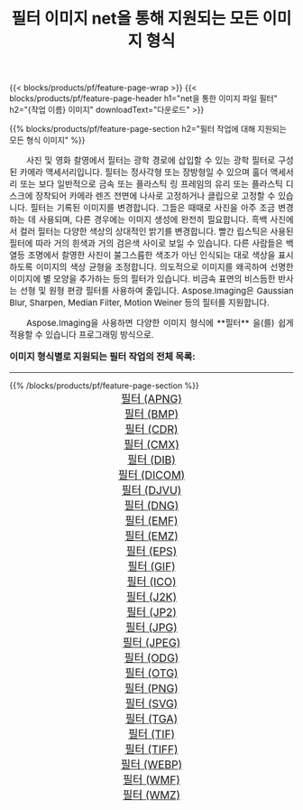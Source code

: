 ﻿---
title: 필터 이미지 net을 통해 지원되는 모든 이미지 형식 
weight: 3920
url: /ko/net/filter/ 
lang: ko
langdirlevel: 2
locales: zh-hans,ja,it,ru,de,es,fr,nl,id,lt,pl,pt,vi,tr,ko,zh-hant,ar,hi,th,sv,cs,uk,he
description: Aspose.Imaging을 사용하면 net을 통해 쉽게 필터 이미지를 만들 수 있습니다.
---

{{< blocks/products/pf/feature-page-wrap >}}
{{< blocks/products/pf/feature-page-header h1="net을 통한 이미지 파일 필터" h2="{작업 이름} 이미지" downloadText="다운로드" >}}


{{% blocks/products/pf/feature-page-section  h2="필터 작업에 대해 지원되는 모든 형식 이미지" %}}
<p align="justify" style="text-indent:2em;font-size:15px;">
사진 및 영화 촬영에서 필터는 광학 경로에 삽입할 수 있는 광학 필터로 구성된 카메라 액세서리입니다. 필터는 정사각형 또는 장방형일 수 있으며 홀더 액세서리 또는 보다 일반적으로 금속 또는 플라스틱 링 프레임의 유리 또는 플라스틱 디스크에 장착되어 카메라 렌즈 전면에 나사로 고정하거나 클립으로 고정할 수 있습니다. 필터는 기록된 이미지를 변경합니다. 그들은 때때로 사진을 아주 조금 변경하는 데 사용되며, 다른 경우에는 이미지 생성에 완전히 필요합니다. 흑백 사진에서 컬러 필터는 다양한 색상의 상대적인 밝기를 변경합니다. 빨간 립스틱은 사용된 필터에 따라 거의 흰색과 거의 검은색 사이로 보일 수 있습니다. 다른 사람들은 백열등 조명에서 촬영한 사진이 불그스름한 색조가 아닌 인식되는 대로 색상을 표시하도록 이미지의 색상 균형을 조정합니다. 의도적으로 이미지를 왜곡하여 선명한 이미지에 별 모양을 추가하는 등의 필터가 있습니다. 비금속 표면의 비스듬한 반사는 선형 및 원형 편광 필터를 사용하여 줄입니다. Aspose.Imaging은 Gaussian Blur, Sharpen, Median Filter, Motion Weiner 등의 필터를 지원합니다.
</p>
<p align="justify" style="text-indent:2em;font-size:15px;">
Aspose.Imaging을 사용하면 다양한 이미지 형식에 **필터** 을(를) 쉽게 적용할 수 있습니다 프로그래밍 방식으로. 
</p>
<h3 style="margin-top:16px;">
이미지 형식별로 지원되는 필터 작업의 전체 목록:
</h3>
<hr/>
{{% /blocks/products/pf/feature-page-section %}}
<div class="container-fluid productfamilypage bg-gray">
    <div class="convertypes bg-gray agp-content section">
        <div class="container">
		<div class="row other-converters" style="gap: 10px;font-size: 19px;text-align:center;">
		    <div class='col-md-3 other-converter remove-lp remove-rp'><a href="/imaging/ko/net/filter/apng/" style="padding:15px;">필터 (APNG)</a></div><div class='col-md-3 other-converter remove-lp remove-rp'><a href="/imaging/ko/net/filter/bmp/" style="padding:15px;">필터 (BMP)</a></div><div class='col-md-3 other-converter remove-lp remove-rp'><a href="/imaging/ko/net/filter/cdr/" style="padding:15px;">필터 (CDR)</a></div><div class='col-md-3 other-converter remove-lp remove-rp'><a href="/imaging/ko/net/filter/cmx/" style="padding:15px;">필터 (CMX)</a></div><div class='col-md-3 other-converter remove-lp remove-rp'><a href="/imaging/ko/net/filter/dib/" style="padding:15px;">필터 (DIB)</a></div><div class='col-md-3 other-converter remove-lp remove-rp'><a href="/imaging/ko/net/filter/dicom/" style="padding:15px;">필터 (DICOM)</a></div><div class='col-md-3 other-converter remove-lp remove-rp'><a href="/imaging/ko/net/filter/djvu/" style="padding:15px;">필터 (DJVU)</a></div><div class='col-md-3 other-converter remove-lp remove-rp'><a href="/imaging/ko/net/filter/dng/" style="padding:15px;">필터 (DNG)</a></div><div class='col-md-3 other-converter remove-lp remove-rp'><a href="/imaging/ko/net/filter/emf/" style="padding:15px;">필터 (EMF)</a></div><div class='col-md-3 other-converter remove-lp remove-rp'><a href="/imaging/ko/net/filter/emz/" style="padding:15px;">필터 (EMZ)</a></div><div class='col-md-3 other-converter remove-lp remove-rp'><a href="/imaging/ko/net/filter/eps/" style="padding:15px;">필터 (EPS)</a></div><div class='col-md-3 other-converter remove-lp remove-rp'><a href="/imaging/ko/net/filter/gif/" style="padding:15px;">필터 (GIF)</a></div><div class='col-md-3 other-converter remove-lp remove-rp'><a href="/imaging/ko/net/filter/ico/" style="padding:15px;">필터 (ICO)</a></div><div class='col-md-3 other-converter remove-lp remove-rp'><a href="/imaging/ko/net/filter/j2k/" style="padding:15px;">필터 (J2K)</a></div><div class='col-md-3 other-converter remove-lp remove-rp'><a href="/imaging/ko/net/filter/jp2/" style="padding:15px;">필터 (JP2)</a></div><div class='col-md-3 other-converter remove-lp remove-rp'><a href="/imaging/ko/net/filter/jpg/" style="padding:15px;">필터 (JPG)</a></div><div class='col-md-3 other-converter remove-lp remove-rp'><a href="/imaging/ko/net/filter/jpeg/" style="padding:15px;">필터 (JPEG)</a></div><div class='col-md-3 other-converter remove-lp remove-rp'><a href="/imaging/ko/net/filter/odg/" style="padding:15px;">필터 (ODG)</a></div><div class='col-md-3 other-converter remove-lp remove-rp'><a href="/imaging/ko/net/filter/otg/" style="padding:15px;">필터 (OTG)</a></div><div class='col-md-3 other-converter remove-lp remove-rp'><a href="/imaging/ko/net/filter/png/" style="padding:15px;">필터 (PNG)</a></div><div class='col-md-3 other-converter remove-lp remove-rp'><a href="/imaging/ko/net/filter/svg/" style="padding:15px;">필터 (SVG)</a></div><div class='col-md-3 other-converter remove-lp remove-rp'><a href="/imaging/ko/net/filter/tga/" style="padding:15px;">필터 (TGA)</a></div><div class='col-md-3 other-converter remove-lp remove-rp'><a href="/imaging/ko/net/filter/tif/" style="padding:15px;">필터 (TIF)</a></div><div class='col-md-3 other-converter remove-lp remove-rp'><a href="/imaging/ko/net/filter/tiff/" style="padding:15px;">필터 (TIFF)</a></div><div class='col-md-3 other-converter remove-lp remove-rp'><a href="/imaging/ko/net/filter/webp/" style="padding:15px;">필터 (WEBP)</a></div><div class='col-md-3 other-converter remove-lp remove-rp'><a href="/imaging/ko/net/filter/wmf/" style="padding:15px;">필터 (WMF)</a></div><div class='col-md-3 other-converter remove-lp remove-rp'><a href="/imaging/ko/net/filter/wmz/" style="padding:15px;">필터 (WMZ)</a></div>
                </div>
        </div>
    </div>
</div>
<br/>
